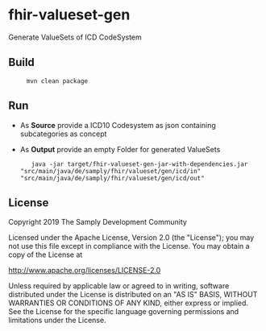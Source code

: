 # fhir-valueset-gen

Generate ValueSets of ICD CodeSystem

## Build

         mvn clean package
         
## Run

* As **Source** provide a ICD10 Codesystem as json containing subcategories as concept
* As **Output** provide an empty Folder for generated ValueSets          
         
         java -jar target/fhir-valueset-gen-jar-with-dependencies.jar "src/main/java/de/samply/fhir/valueset/gen/icd/in" "src/main/java/de/samply/fhir/valueset/gen/icd/out"


## License

Copyright 2019 The Samply Development Community

Licensed under the Apache License, Version 2.0 (the "License"); you may not use this file except in compliance with the License. You may obtain a copy of the License at

http://www.apache.org/licenses/LICENSE-2.0

Unless required by applicable law or agreed to in writing, software distributed under the License is distributed on an "AS IS" BASIS, WITHOUT WARRANTIES OR CONDITIONS OF ANY KIND, either express or implied. See the License for the specific language governing permissions and limitations under the License.